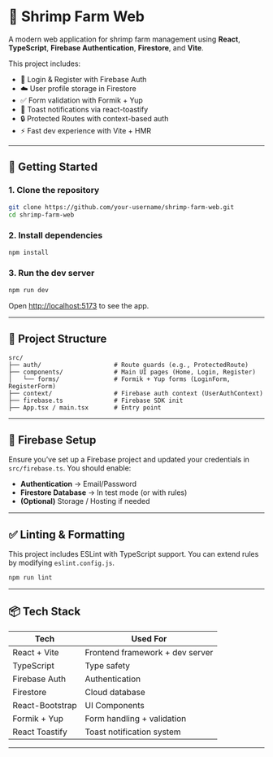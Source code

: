 # 🦐 Shrimp Farm Web

A modern web application for shrimp farm management using **React**, **TypeScript**, **Firebase Authentication**, **Firestore**, and **Vite**.

This project includes:
- 🔐 Login & Register with Firebase Auth
- ☁️ User profile storage in Firestore
- ✅ Form validation with Formik + Yup
- 💬 Toast notifications via react-toastify
- 🔒 Protected Routes with context-based auth
- ⚡ Fast dev experience with Vite + HMR

---

## 🚀 Getting Started

### 1. Clone the repository
```bash
git clone https://github.com/your-username/shrimp-farm-web.git
cd shrimp-farm-web
```

### 2. Install dependencies
```bash
npm install
```

### 3. Run the dev server
```bash
npm run dev
```

Open [http://localhost:5173](http://localhost:5173) to see the app.

---

## 🔧 Project Structure

```
src/
├── auth/                    # Route guards (e.g., ProtectedRoute)
├── components/              # Main UI pages (Home, Login, Register)
│   └── forms/               # Formik + Yup forms (LoginForm, RegisterForm)
├── context/                 # Firebase auth context (UserAuthContext)
├── firebase.ts              # Firebase SDK init
├── App.tsx / main.tsx       # Entry point
```

---

## 🔐 Firebase Setup

Ensure you’ve set up a Firebase project and updated your credentials in `src/firebase.ts`. You should enable:

- **Authentication** → Email/Password
- **Firestore Database** → In test mode (or with rules)
- **(Optional)** Storage / Hosting if needed

---

## ✅ Linting & Formatting

This project includes ESLint with TypeScript support. You can extend rules by modifying `eslint.config.js`.

```bash
npm run lint
```

---

## 📦 Tech Stack

| Tech             | Used For                         |
|------------------|----------------------------------|
| React + Vite     | Frontend framework + dev server  |
| TypeScript       | Type safety                      |
| Firebase Auth    | Authentication                   |
| Firestore        | Cloud database                   |
| React-Bootstrap  | UI Components                    |
| Formik + Yup     | Form handling + validation       |
| React Toastify   | Toast notification system        |
---
